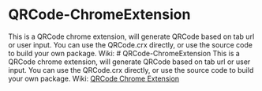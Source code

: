 # QRCode-ChromeExtension
This is a QRCode chrome extension, will generate QRCode based on tab url or user input.
You can use the QRCode.crx directly, or use the source code to build your own package.
Wiki: # QRCode-ChromeExtension
This is a QRCode chrome extension, will generate QRCode based on tab url or user input.
You can use the QRCode.crx directly, or use the source code to build your own package.
Wiki: [QRCode Chrome Extension](http://www.boydwang.com/2016/10/srcode-generator-extension/)
